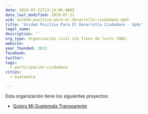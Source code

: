 ```yaml
---
date: 2019-07-21T23:14:06.000Z
date_last_modified: 2019-07-21
uid: unidad-positiva-para-el-desarrollo-ciudadano-updc
title: 'Unidad Positiva Para El Desarrollo Ciudadano - Updc'
legal_name: 
description: ''
org_type: Organización civil sin fines de lucro (ONG)
website: 
year_founded: 2013
facebook: 
twitter: 
tags:
  - participación-ciudadana
cities: 
  - Guatemala

---
```


Esta organización tiene los siguientes proyectos:

- [Quiero Mi Guatemala Transparente](/proyectos/quiero-mi-guatemala-transparente)
